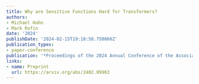 ```yaml
---
title: Why are Sensitive Functions Hard for Transformers?
authors:
- Michael Hahn
- Mark Rofin
date: '2024'
publishDate: '2024-02-15T19:18:58.750866Z'
publication_types:
- paper-conference
publication: '*Proceedings of the 2024 Annual Conference of the Association for Computational Linguistics.*'
links:
- name: Preprint
  url: https://arxiv.org/abs/2402.09963
---
```

